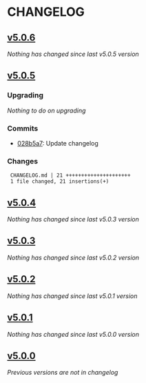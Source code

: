 # CHANGELOG

## [v5.0.6](https://github.com/softspring/doctrine-paginator/releases/tag/v5.0.6)

*Nothing has changed since last v5.0.5 version*

## [v5.0.5](https://github.com/softspring/doctrine-paginator/releases/tag/v5.0.5)

### Upgrading

*Nothing to do on upgrading*

### Commits

- [028b5a7](https://github.com/softspring/doctrine-paginator/commit/028b5a74ba03e404a2a8d57c78d61fb9e6b8750f): Update changelog

### Changes

```
 CHANGELOG.md | 21 +++++++++++++++++++++
 1 file changed, 21 insertions(+)
```

## [v5.0.4](https://github.com/softspring/doctrine-paginator/releases/tag/v5.0.4)

*Nothing has changed since last v5.0.3 version*

## [v5.0.3](https://github.com/softspring/doctrine-paginator/releases/tag/v5.0.3)

*Nothing has changed since last v5.0.2 version*

## [v5.0.2](https://github.com/softspring/doctrine-paginator/releases/tag/v5.0.2)

*Nothing has changed since last v5.0.1 version*

## [v5.0.1](https://github.com/softspring/doctrine-paginator/releases/tag/v5.0.1)

*Nothing has changed since last v5.0.0 version*

## [v5.0.0](https://github.com/softspring/doctrine-paginator/releases/tag/v5.0.0)

*Previous versions are not in changelog*
